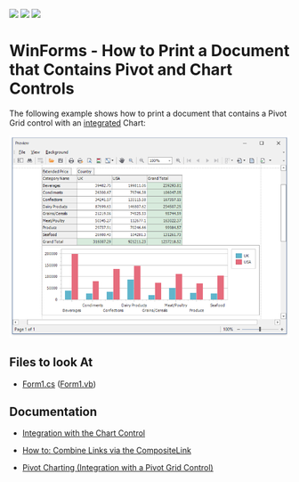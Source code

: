 <!-- default badges list -->
![](https://img.shields.io/endpoint?url=https://codecentral.devexpress.com/api/v1/VersionRange/394978269/21.1.4%2B)
[![](https://img.shields.io/badge/Open_in_DevExpress_Support_Center-FF7200?style=flat-square&logo=DevExpress&logoColor=white)](https://supportcenter.devexpress.com/ticket/details/T1021043)
[![](https://img.shields.io/badge/📖_How_to_use_DevExpress_Examples-e9f6fc?style=flat-square)](https://docs.devexpress.com/GeneralInformation/403183)
<!-- default badges end -->


# WinForms - How to Print a Document that Contains Pivot and Chart Controls

The following example shows how to print a document that contains a Pivot Grid control with an [integrated](https://docs.devexpress.com/WindowsForms/8748/controls-and-libraries/pivot-grid/data-analysis/integration-with-the-chart-control) Chart:

![PrintPreview](images/printpreview.png)


<!-- default file list -->
## Files to look At

* [Form1.cs](./CS/WinformsExport/Form1.cs) ([Form1.vb](./VB/WinformsExport/Form1.vb))
<!-- default file list end -->

## Documentation

* [Integration with the Chart Control](https://docs.devexpress.com/WindowsForms/8748/controls-and-libraries/pivot-grid/data-analysis/integration-with-the-chart-control)

* [How to: Combine Links via the CompositeLink](https://docs.devexpress.com/WindowsForms/174/controls-and-libraries/printing-exporting/examples/using-printing-links/how-to-combine-links-via-the-compositelink?p=netframework)

* [Pivot Charting (Integration with a Pivot Grid Control)](https://docs.devexpress.com/WindowsForms/8695/controls-and-libraries/chart-control/provide-data/pivot-charting-integration-with-a-pivot-grid-control?p=netframework)
